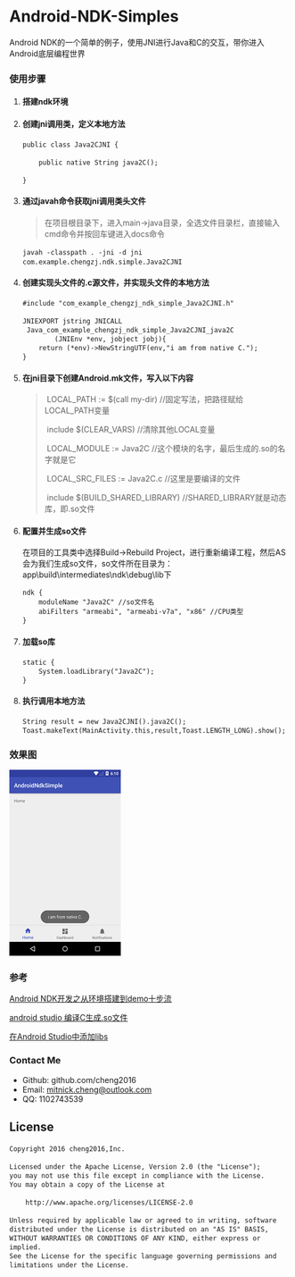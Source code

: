 # Android-NDK-Simples

Android NDK的一个简单的例子，使用JNI进行Java和C的交互，带你进入Android底层编程世界

### 使用步骤

1. #### 搭建ndk环境



2. #### 创建jni调用类，定义本地方法

   ```
   public class Java2CJNI {
       
       public native String java2C();
       
   }
   ```



3. #### 通过javah命令获取jni调用类头文件

   > 在项目根目录下，进入main->java目录，全选文件目录栏，直接输入cmd命令并按回车键进入docs命令

   `javah -classpath . -jni -d jni com.example.chengzj.ndk.simple.Java2CJNI`

4. #### 创建实现头文件的.c源文件，并实现头文件的本地方法

   ```
   #include "com_example_chengzj_ndk_simple_Java2CJNI.h"

   JNIEXPORT jstring JNICALL
    Java_com_example_chengzj_ndk_simple_Java2CJNI_java2C
           (JNIEnv *env, jobject jobj){
       return (*env)->NewStringUTF(env,"i am from native C.");
   }
   ```

5. #### 在jni目录下创建Android.mk文件，写入以下内容

   > ​	LOCAL_PATH := $(call my-dir)                                      //固定写法，把路径赋给LOCAL_PATH变量
   >
   > ​	include $(CLEAR_VARS)                                                //清除其他LOCAL变量
   >
   > ​	LOCAL_MODULE    := Java2C                                      //这个模块的名字，最后生成的.so的名字就是它
   >
   > ​	LOCAL_SRC_FILES := Java2C.c 	                                 //这里是要编译的文件
   >
   > ​	include $(BUILD_SHARED_LIBRARY)  	                 //SHARED_LIBRARY就是动态库，即.so文件

6. #### 配置并生成so文件

   在项目的工具类中选择Build->Rebuild Project，进行重新编译工程，然后AS会为我们生成so文件，so文件所在目录为：app\build\intermediates\ndk\debug\lib下

   ```
   ndk {
       moduleName "Java2C" //so文件名
       abiFilters "armeabi", "armeabi-v7a", "x86" //CPU类型
   }
   ```

7. #### 加载so库

   ```
   static {
       System.loadLibrary("Java2C");
   }
   ```

8. #### 执行调用本地方法

   ```
   String result = new Java2CJNI().java2C();
   Toast.makeText(MainActivity.this,result,Toast.LENGTH_LONG).show();
   ```




### 效果图

![](screenshort/device-2017-05-31-021110.png)



### 参考

[Android NDK开发之从环境搭建到demo十步流](http://www.apkbus.com/blog-866962-63617.html)

[android studio 编译C生成.so文件](http://www.2cto.com/kf/201607/526887.html)

[在Android Studio中添加libs](http://blog.csdn.net/a34927341/article/details/52932050)



### Contact Me

- Github: github.com/cheng2016
- Email: mitnick.cheng@outlook.com
- QQ: 1102743539

## License

    Copyright 2016 cheng2016,Inc.

    Licensed under the Apache License, Version 2.0 (the "License");
    you may not use this file except in compliance with the License.
    You may obtain a copy of the License at

        http://www.apache.org/licenses/LICENSE-2.0

    Unless required by applicable law or agreed to in writing, software
    distributed under the License is distributed on an "AS IS" BASIS,
    WITHOUT WARRANTIES OR CONDITIONS OF ANY KIND, either express or implied.
    See the License for the specific language governing permissions and
    limitations under the License.
